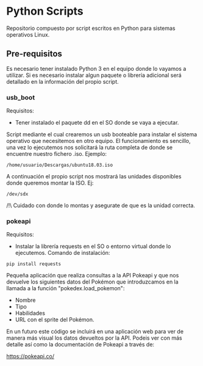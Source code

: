 # Python Scripts
Repositorio compuesto por script escritos en Python para sistemas operativos Linux.

## Pre-requisitos
Es necesario tener instalado Python 3 en el equipo donde lo vayamos a utilizar. Si es necesario instalar algun paquete o librería adicional será detallado en la información del propio script.

### usb_boot
Requisitos:

* Tener instalado el paquete dd en el SO donde se vaya a ejecutar.

Script mediante el cual crearemos un usb booteable para instalar el sistema operativo que necesitemos en otro equipo. El funcionamiento es sencillo, una vez lo ejecutemos nos solicitará la ruta completa de donde se encuentre nuestro fichero .iso. Ejemplo:

```
/home/usuario/Descargas/ubuntu18.03.iso
```
A continuación el propio script nos mostrará las unidades disponibles donde queremos montar la ISO. Ej:

```
/dev/sdx
```

/!\ Cuidado con donde lo montas y asegurate de que es la unidad correcta.

### pokeapi
Requisitos:
* Instalar la librería requests en el SO o entorno virtual donde lo ejecutemos. Comando de instalación:
```
pip install requests
```
Pequeña aplicación que realiza consultas a la API Pokeapi y que nos devuelve los siguientes datos del Pokémon que introduzcamos en la llamada a la función "pokedex.load_pokemon":

* Nombre
* Tipo
* Habilidades
* URL con el sprite del Pokémon.

En un futuro este código se incluirá en una aplicación web para ver de manera más visual los datos devueltos por la API. Podeis ver con más detalle así como la documentación de Pokeapi a través de:

https://pokeapi.co/